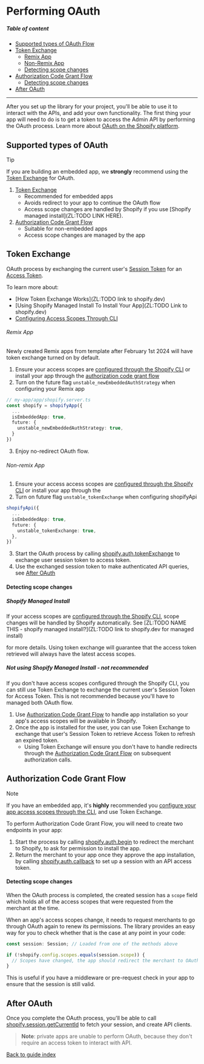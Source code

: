 # Performing OAuth

##### Table of content
- [Supported types of OAuth Flow](#supported-types-of-oauth-flow)
- [Token Exchange](#token-exchange)
  - [Remix App](#remix-app)
  - [Non-Remix App](#non-remix-app)
  - [Detecting scope changes](#detecting-scope-changes)
- [Authorization Code Grant Flow](#authorization-code-grant-flow)
  - [Detecting scope changes](#detecting-scope-changes-1)
- [After OAuth](#after-oauth)

----------------------------------------------------------------------------------
After you set up the library for your project, you'll be able to use it to interact with the APIs, and add your own functionality.
The first thing your app will need to do is to get a token to access the Admin API by performing the OAuth process. Learn more about [OAuth on the Shopify platform](https://shopify.dev/docs/apps/auth/oauth).

## Supported types of OAuth
> [!TIP]
> If you are building an embedded app, we **strongly** recommend using the [Token Exchange](#token-exchange) for OAuth.

1. [Token Exchange](#token-exchange)
    - Recommended for embedded apps
    - Avoids redirect to your app to continue the OAuth flow
    - Access scope changes are handled by Shopify if you use [Shopify managed install](ZL:TODO LINK HERE).
2. [Authorization Code Grant Flow](#authorization-code-grant-flow)
    - Suitable for non-embedded apps
    - Access scope changes are managed by the app

## Token Exchange
OAuth process by exchanging the current user's [Session Token](ZL:TODO) for an [Access Token](ZL:TODO).

To learn more about:
  - [How Token Exchange Works](ZL:TODO link to shopify.dev)
  - [Using Shopify Managed Install To Install Your App](ZL:TODO Link to shopify.dev)
  - [Configuring Access Scopes Through CLI](https://shopify.dev/docs/apps/tools/cli/configuration)

###### Remix App
Newly created Remix apps from template after February 1st 2024 will have token exchange turned on by default.

1. Ensure your access scopes are [configured through the Shopify CLI](https://shopify.dev/docs/apps/tools/cli/configuration) or install your app through the
[authorization code grant flow](#authorization-code-grant-flow)
2. Turn on the future flag `unstable_newEmbeddedAuthStrategy` when configuring your Remix app

```ts
// my-app/app/shopify.server.ts
const shopify = shopifyApp({
  ...
  isEmbeddedApp: true,
  future: {
    unstable_newEmbeddedAuthStrategy: true,
  }
})

```
3. Enjoy no-redirect OAuth flow.

###### Non-remix App
1. Ensure your access access scopes are [configured through the Shopify CLI](https://shopify.dev/docs/apps/tools/cli/configuration) or install your app through the
2. Turn on future flag `unstable_tokenExchange` when configuring shopifyApi

```ts
shopifyApi({
  ...
  isEmbeddedApp: true,
  future: {
    unstable_tokenExchange: true,
  },
})
```
3. Start the OAuth process by calling [shopify.auth.tokenExchange](../reference/auth/tokenExchange.md) to exchange user session token to access token.
4. Use the exchanged session token to make authenticated API queries, see [After OAuth](#after-oauth)

#### Detecting scope changes

##### Shopify Managed Install
If your access scopes are [configured through the Shopify CLI](https://shopify.dev/docs/apps/tools/cli/configuration), scope changes will be handled by Shopify automatically.
See [ZL:TODO NAME THIS - shopify managed install?](ZL:TODO link to shopify.dev for managed install) 

for more details. Using token exchange will guarantee that the access token retrieved will always have the latest access scopes.

##### Not using Shopify Managed Install - not recommended
If you don't have access scopes configured through the Shopify CLI, you can still use Token Exchange to exchange the current user's Session Token for Access Token.
This is not recommended because you'll have to managed both OAuth flow.
1. Use [Authorization Code Grant Flow](#authorization-code-grant-flow) to handle app installation so your app's access scopes will be 
available in Shopify.
2. Once the app is installed for the user, you can use Token Exchange to exchange that user's Session Token to retrieve Access Token to refresh an expired token.
   - Using Token Exchange will ensure you don't have to handle redirects through the [Authorization Code Grant Flow](#authorization-code-grant-flow) on subsequent authorization calls.

## Authorization Code Grant Flow
> [!NOTE]
> If you have an embedded app, it's **highly** recommended you [configure your app access scopes through the CLI](https://shopify.dev/docs/apps/tools/cli/configuration), and use
> Token Exchange.

To perform Authorization Code Grant Flow, you will need to create two endpoints in your app:

1. Start the process by calling [shopify.auth.begin](../reference/auth/begin.md) to redirect the merchant to Shopify, to ask for permission to install the app.
1. Return the merchant to your app once they approve the app installation, by calling [shopify.auth.callback](../reference/auth/callback.md) to set up a session with an API access token.

#### Detecting scope changes

When the OAuth process is completed, the created session has a `scope` field which holds all of the access scopes that were requested from the merchant at the time.

When an app's access scopes change, it needs to request merchants to go through OAuth again to renew its permissions. The library provides an easy way for you to check whether that is the case at any point in your code:

```ts
const session: Session; // Loaded from one of the methods above

if (!shopify.config.scopes.equals(session.scope)) {
  // Scopes have changed, the app should redirect the merchant to OAuth
}
```

This is useful if you have a middleware or pre-request check in your app to ensure that the session is still valid.

## After OAuth

Once you complete the OAuth process, you'll be able to call [shopify.session.getCurrentId](../reference/session/getCurrentId.md) to fetch your session, and create API clients.

> **Note**: private apps are unable to perform OAuth, because they don't require an access token to interact with API.

[Back to guide index](../../README.md#guides)
